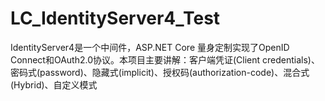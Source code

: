 # LC_IdentityServer4_Test
IdentityServer4是一个中间件，ASP.NET Core 量身定制实现了OpenID Connect和OAuth2.0协议。本项目主要讲解：客户端凭证(Client credentials)、密码式(password)、隐藏式(implicit)、授权码(authorization-code)、混合式(Hybrid)、自定义模式
